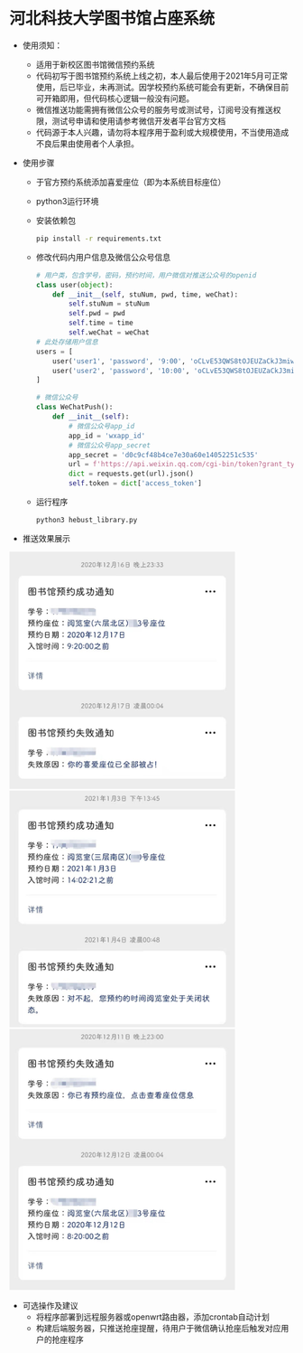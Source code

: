 # 河北科技大学图书馆占座系统

* 使用须知：
  * 适用于新校区图书馆微信预约系统
  * 代码初写于图书馆预约系统上线之初，本人最后使用于2021年5月可正常使用，后已毕业，未再测试。因学校预约系统可能会有更新，不确保目前可开箱即用，但代码核心逻辑一般没有问题。
  * 微信推送功能需拥有微信公众号的服务号或测试号，订阅号没有推送权限，测试号申请和使用请参考微信开发者平台官方文档
  * 代码源于本人兴趣，请勿将本程序用于盈利或大规模使用，不当使用造成不良后果由使用者个人承担。

* 使用步骤
  * 于官方预约系统添加喜爱座位（即为本系统目标座位）
  * python3运行环境
  * 安装依赖包

    ```bash
    pip install -r requirements.txt
    ```

  * 修改代码内用户信息及微信公众号信息

    ```python
    # 用户类，包含学号，密码，预约时间，用户微信对推送公众号的openid
    class user(object):
        def __init__(self, stuNum, pwd, time, weChat):
            self.stuNum = stuNum
            self.pwd = pwd
            self.time = time
            self.weChat = weChat
    # 此处存储用户信息
    users = [
        user('user1', 'password', '9:00', 'oCLvE53QWS8tOJEUZaCkJ3miwe5k'),
        user('user2', 'password', '10:00', 'oCLvE53QWS8tOJEUZaCkJ3miwe5k')
    ]
    ```

    ```python
    # 微信公众号
    class WeChatPush():
        def __init__(self):
            # 微信公众号app_id
            app_id = 'wxapp_id'
            # 微信公众号app_secret
            app_secret = 'd0c9cf48b4ce7e30a60e14052251c535'
            url = f'https://api.weixin.qq.com/cgi-bin/token?grant_type=client_credential&appid={app_id}&secret={app_secret}'
            dict = requests.get(url).json()
            self.token = dict['access_token']
    ```

  * 运行程序

    ```bash
    python3 hebust_library.py
    ```

* 推送效果展示

<img src="img/result1.jpg" width="400"><img src="img/result2.jpg" width="400"><img src="img/result3.jpg" width="400">

* 可选操作及建议
  * 将程序部署到远程服务器或openwrt路由器，添加crontab自动计划
  * 构建后端服务器，只推送抢座提醒，待用户于微信确认抢座后触发对应用户的抢座程序
